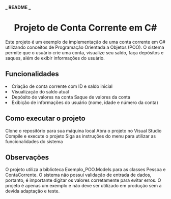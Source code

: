 **_ README _**

<h1 align="center">Projeto de Conta Corrente em C#</h1>

<p>Este projeto é um exemplo de implementação de uma conta corrente em C# utilizando conceitos de Programação Orientada a Objetos (POO). O sistema permite que o usuário crie uma conta, visualize seu saldo, faça depósitos e saques, além de exibir informações do usuário.</p>

<h2>Funcionalidades</h2>

<li>Criação de conta corrente com ID e saldo inicial 
<li>Visualização do saldo atual 
<li>Depósito de valores na conta Saque de valores da conta 
<li>Exibição de informações do usuário (nome, idade e número da conta)

<h2>Como executar o projeto </h2>

Clone o repositório para sua máquina local Abra o projeto no Visual Studio Compile e execute o projeto Siga as instruções do menu para utilizar as funcionalidades do sistema</p>

<h2>Observações</h2>

<p>O projeto utiliza a biblioteca Exemplo_POO.Models para as classes Pessoa e ContaCorrente. O sistema não possui validação de entrada de dados, portanto, é importante digitar os valores corretamente para evitar erros. O projeto é apenas um exemplo e não deve ser utilizado em produção sem a devida adaptação e teste.<p>
